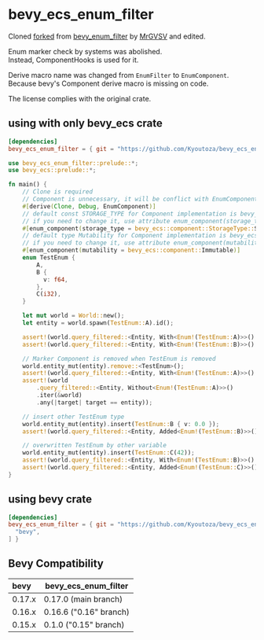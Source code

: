 # bevy_ecs_enum_filter

Cloned [forked](https://github.com/mikkelens/bevy_enum_filter) from [bevy_enum_filter](https://github.com/MrGVSV/bevy_enum_filter) by [MrGVSV](https://github.com/MrGVSV) and edited.

Enum marker check by systems was abolished.  
Instead, ComponentHooks is used for it.

Derive macro name was changed from ```EnumFilter``` to ```EnumComponent```.  
Because bevy's Component derive macro is missing on code.

The license complies with the original crate.

## using with only bevy_ecs crate 
```toml
[dependencies]
bevy_ecs_enum_filter = { git = "https://github.com/Kyoutoza/bevy_ecs_enum_filter", branch = "0.17" }
```

```rust
use bevy_ecs_enum_filter::prelude::*;
use bevy_ecs::prelude::*;

fn main() {
    // Clone is required
    // Component is unnecessary, it will be conflict with EnumComponent
    #[derive(Clone, Debug, EnumComponent)]
    // default const STORAGE_TYPE for Component implementation is bevy_ecs(bevy::ecs)::component::StorageType::Table
    // if you need to change it, use attribute enum_component(storage_type = bevy_ecs(bevy::ecs)::component::StorageType::SparseSet)
    #[enum_component(storage_type = bevy_ecs::component::StorageType::SparseSet)]
    // default type Mutability for Component implementation is bevy_ecs(bevy::ecs)::component::Mutable
    // if you need to change it, use attribute enum_component(mutability = bevy_ecs(bevy::ecs)::component::Immutable)
    #[enum_component(mutability = bevy_ecs::component::Immutable)]
    enum TestEnum {
        A,
        B {
          v: f64,
        },
        C(i32),
    }

    let mut world = World::new();
    let entity = world.spawn(TestEnum::A).id();

    assert!(world.query_filtered::<Entity, With<Enum!(TestEnum::A)>>().single(&world).is_ok());
    assert!(world.query_filtered::<Entity, With<Enum!(TestEnum::B)>>().single(&world).is_err());

    // Marker Component is removed when TestEnum is removed
    world.entity_mut(entity).remove::<TestEnum>();
    assert!(world.query_filtered::<Entity, With<Enum!(TestEnum::A)>>().single(&world).is_err());
    assert!(world
        .query_filtered::<Entity, Without<Enum!(TestEnum::A)>>()
        .iter(&world)
        .any(|target| target == entity));

    // insert other TestEnum type
    world.entity_mut(entity).insert(TestEnum::B { v: 0.0 });
    assert!(world.query_filtered::<Entity, Added<Enum!(TestEnum::B)>>().single(&world).is_ok());

    // overwritten TestEnum by other variable
    world.entity_mut(entity).insert(TestEnum::C(42));
    assert!(world.query_filtered::<Entity, With<Enum!(TestEnum::B)>>().single(&world).is_err());
    assert!(world.query_filtered::<Entity, Added<Enum!(TestEnum::C)>>().single(&world).is_ok());
}
```

## using bevy crate 
```toml
[dependencies]
bevy_ecs_enum_filter = { git = "https://github.com/Kyoutoza/bevy_ecs_enum_filter", branch = "0.17", features = [
  "bevy",
] }
```

## Bevy Compatibility

| bevy   | bevy_ecs_enum_filter |
| :----- | -------------------- |
| 0.17.x | 0.17.0 (main branch)          |
| 0.16.x | 0.16.6 ("0.16" branch)          |
| 0.15.x | 0.1.0 ("0.15" branch)          |
